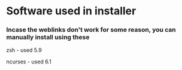 # Software used in installer
### Incase the weblinks don't work for some reason, you can manually install using these

zsh - used 5.9

ncurses - used 6.1

